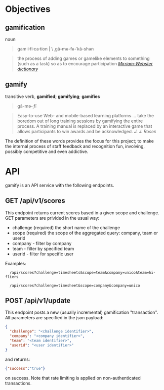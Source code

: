 # Objectives


## gamification
noun
> gam·​i·​fi·​ca·​tion | \ ˌgā-mə-fə-ˈkā-shən

> the process of adding games or gamelike elements to something (such as a task) so as to encourage participation
> <cite>[Mirriam-Webster dictionary](https://www.merriam-webster.com/dictionary/gamification)</cite>


## gamify
transitive verb, **gamified**; **gamifying**; **gamifies**
> gā-​mə-​ˌfī

> Easy-to-use Web- and mobile-based learning platforms … take the boredom out of long training sessions by gamifying the entire process. A training manual is replaced by an interactive game that allows participants to win awards and be acknowledged.
> <cite>J. J. Rosen</cite>


The definition of these words provides the focus for this project; to make the internal process of staff feedback and recognition fun, involving, possibly competitive and even addictive.

# API

gamify is an API service with the following endpoints.

## GET /api/v1/scores

This endpoint returns current scores based in a given scope and challenge. GET
parameters are privided in the usual way:

- challenge (required) the short name of the challenge
- scope (required) the scope of the aggregated query: company, team or userid
- company - filter by company
- team - filter by specified team
- userid - filter for specific user

Examples:

```
  /api/scores?challenge=timesheets&scope=team&company=unico&team=hi-fliers

  /api/scores?challenge=timesheet&scope=company&company=unico
```

## POST /api/v1/update

This endpoint posts a new (usually incremental) gamification "transaction".
All parameters are specified in the json payload:
```json
{
  "challenge": "<challenge identifier>",
  "company": "<company identifier>",
  "team": "<team identifier>",
  "userid": "<user identifier>"
}
```
and returns:
```json
{"success":"true"}
```
on success.
Note that rate limiting is applied on non-authenticated transactions.

